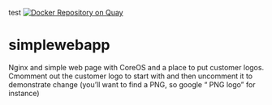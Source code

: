 test
[![Docker Repository on Quay](https://quay.io/repository/dcooley/simple-app/status "Docker Repository on Quay")](https://quay.io/repository/dcooley/simple-app)
# simplewebapp
Nginx and simple web page with CoreOS and a place to put customer logos. Cmomment out the customer logo to start with and then uncomment it to demonstrate change (you’ll want to find a PNG, so google “<customer X> PNG logo” for instance)
